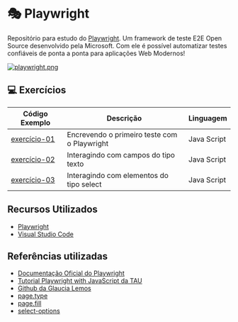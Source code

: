 # 🎭 Playwright
Repositório para estudo do [Playwright](https://playwright.dev/). Um framework de teste E2E Open Source desenvolvido pela Microsoft. Com ele é possível automatizar testes confiáveis de ponta a ponta para aplicações Web Modernos!

[![playwright.png](https://res.cloudinary.com/practicaldev/image/fetch/s--nV12n3sG--/c_imagga_scale,f_auto,fl_progressive,h_420,q_auto,w_1000/https://dev-to-uploads.s3.amazonaws.com/i/yxdc36x6u0yux3qezc7r.png)](https://playwright.dev/)


## 💻 Exercícios

| Código Exemplo | Descrição | Linguagem |
|---|---|---|
| [exercício-01](https://github.com/fernandoborlone/playwright/blob/exec_3/tests/firstTest.spec.js) | Encrevendo o primeiro teste com o Playwright | Java Script |
| [exercício-02](https://github.com/fernandoborlone/playwright/blob/exec_3/tests/textField.spec.js) | Interagindo com campos do tipo texto | Java Script |
| [exercício-03](https://github.com/fernandoborlone/playwright/blob/exec_3/tests/dropdownList.spec.js) | Interagindo com elementos do tipo select | Java Script |
## Recursos Utilizados

* [Playwright](https://www.npmjs.com/package/playwright)
* [Visual Studio Code](https://code.visualstudio.com/?WT.mc_id=javascript-26994-gllemos)

## Referências utilizadas 

* [Documentação Oficial do Playwright](https://playwright.dev/docs/intro)
* [Tutorial Playwright with JavaScript da TAU](https://testautomationu.applitools.com/js-playwright-tutorial/)
* [Github da Glaucia Lemos](https://github.com/glaucia86)
* [page.type](https://playwright.dev/docs/api/class-page#page-type)
* [page.fill](https://playwright.dev/docs/api/class-page#page-fill)
* [select-options](https://playwright.dev/docs/input#select-options)